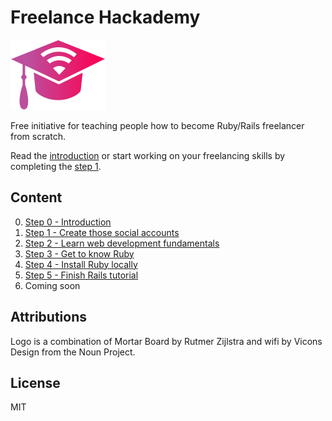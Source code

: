 # Freelance Hackademy

![/logo.svg](/logo.svg)

Free initiative for teaching people how to become Ruby/Rails freelancer from scratch.

Read the [introduction](/intro.md) or start working
on your freelancing skills by completing the [step 1](/steps/1.md).

## Content

0. [Step 0 - Introduction](/steps/0.md)
1. [Step 1 - Create those social accounts](/steps/1.md)
2. [Step 2 - Learn web development fundamentals](/steps/2.md)
3. [Step 3 - Get to know Ruby](/steps/3.md)
4. [Step 4 - Install Ruby locally](/steps/4.md)
5. [Step 5 - Finish Rails tutorial](/steps/5.md)
6. Coming soon

## Attributions

Logo is a combination of Mortar Board by Rutmer Zijlstra and wifi by Vicons Design from the Noun Project.

## License

MIT
